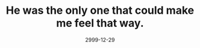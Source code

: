 ---
layout: base.njk
title : 'He was the only one that could make me feel that way.' 
view_title : 'He was the only one that could make me feel that way.' 
year : '2999' 
date : '2999-12-29' 
img_file : '/drawing/onlyhim.png' 
html_file : 'onlyhim' 
next_html : '100years.html' 
permalink : "title/{{html_file}}.html"
---